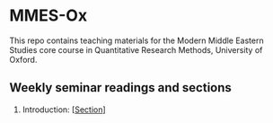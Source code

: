 # MMES-Ox
This repo contains teaching materials for the Modern Middle Eastern Studies core course in Quantitative Research Methods, University of Oxford.

## Weekly seminar readings and sections

1. Introduction: \[[Section](https://raw.githack.com/cjbarrie/MMES-Ox/main/MMES-2021/_book/introduction.html)\]
